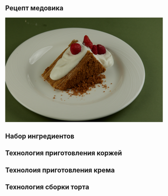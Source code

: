 ## Рецепт медовика 
![foto_medovik](m.jpg)
## Набор ингредиентов 
 
## Технология приготовления коржей

## Технолоия приготовления крема

## Технология сборки торта
